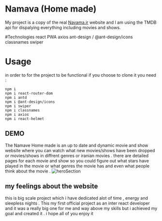 # **Namava (Home made)**
My project is a copy of the real [Navama.ir](https://www.namava.ir/home) website and I am using the TMDB api for dispalying everything including movies and shows.

#Technologies
react 
PWA
axios
ant-design / @ant-design/icons
classnames
swiper 


# Usage 
in order to for the project to be functional if you choose to clone it you need :

```
npm i
npm i react-router-dom
npm i antd
npm i @ant-design/icons
npm i swiper
npm i classnames
npm i axios
npm i react-helmet
```

 ## DEMO
 The Namave Home made is an up to date and dynamic movie and show website where you can watch what new movies/shows have been dropped or movies/shows in diffrent genres or iranian movies . there are detailed pages for each movie and show so you could figure out what stars have played in the movie or what genres the movie has and even what people think about the movie . 
 ![heroSection](downloads/NamavaHeroSection.png)


 ## my feelings about the website 
 this is big scale project which i have dedicated alot of time , energy and sleepless nights . This my first official project as an inter react developer and it was a really big one for me and way above my skills but i achieved my goal and created it . i hope all of you enjoy it 
